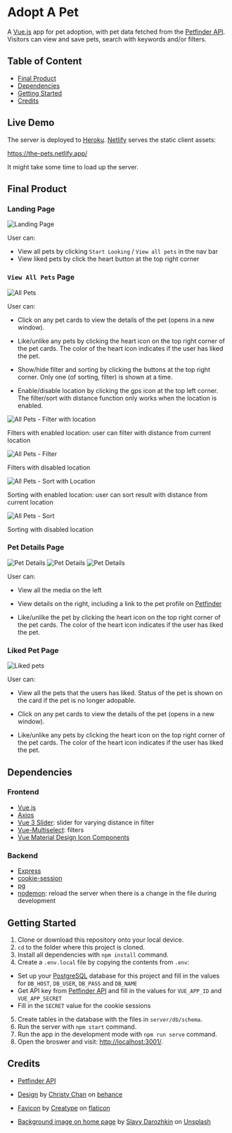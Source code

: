 # Adopt A Pet

A [Vue.js](https://vuejs.org/) app for pet adoption, with pet data fetched from the [Petfinder API](https://www.petfinder.com/). Visitors can view and save pets, search with keywords and/or filters.

## Table of Content

- [Final Product](#final-product)
- [Dependencies](#dependencies)
- [Getting Started](#getting-started)
- [Credits](#credits)

## Live Demo

The server is deployed to [Heroku](https://heroku.com/). [Netlify](https://www.netlify.com/) serves the static client assets:

https://the-pets.netlify.app/

It might take some time to load up the server.

## Final Product

### Landing Page

![Landing Page](./docs/landing-page.png)

User can:

- View all pets by clicking `Start Looking` / `View all pets` in the nav bar
- View liked pets by click the heart button at the top right corner

### `View All Pets` Page

![All Pets](./docs/all-init.png)

User can:

- Click on any pet cards to view the details of the pet (opens in a new window).

- Like/unlike any pets by clicking the heart icon on the top right corner of the pet cards. The color of the heart icon indicates if the user has liked the pet.

- Show/hide filter and sorting by clicking the buttons at the top right corner. Only one (of sorting, filter) is shown at a time.

- Enable/disable location by clicking the gps icon at the top left corner. The filter/sort with distance function only works when the location is enabled.

![All Pets - Filter with location](./docs/all-filter-location.png)

Filters with enabled location: user can filter with distance from current location

![All Pets - Filter](./docs/all-filter.png)

Filters with disabled location

![All Pets - Sort with Location](./docs/all-sort-location.png)

Sorting with enabled location: user can sort result with distance from current location

![All Pets - Sort](./docs/all-sort.png)

Sorting with disabled location

### Pet Details Page

![Pet Details](./docs/details-1.png)
![Pet Details](./docs/details-2.png)
![Pet Details](./docs/details-3.png)

User can:

- View all the media on the left

- View details on the right, including a link to the pet profile on [Petfinder](https://www.petfinder.com/)

- Like/unlike the pet by clicking the heart icon on the top right corner of the pet cards. The color of the heart icon indicates if the user has liked the pet.

### Liked Pet Page

![Liked pets](./docs/liked.png)

User can:

- View all the pets that the users has liked. Status of the pet is shown on the card if the pet is no longer adopable.

- Click on any pet cards to view the details of the pet (opens in a new window).

- Like/unlike any pets by clicking the heart icon on the top right corner of the pet cards. The color of the heart icon indicates if the user has liked the pet.

## Dependencies

### Frontend

- [Vue.js](vuejs.org/)
- [Axios](https://axios-http.com/)
- [Vue 3 Slider](https://github.com/vueform/slider): slider for varying distance in filter
- [Vue-Multiselect](https://vue-multiselect.js.org/): filters
- [Vue Material Design Icon Components](https://github.com/robcresswell/vue-material-design-icons)

### Backend

- [Express](https://expressjs.com/)
- [cookie-session](https://github.com/expressjs/cookie-session)
- [pg](https://www.npmjs.com/package/pg)
- [nodemon](https://nodemon.io/): reload the server when there is a change in the file during development

## Getting Started

1. Clone or download this repository onto your local device.
2. `cd` to the folder where this project is cloned.
3. Install all dependencies with `npm install` command.
4. Create a `.env.local` file by copying the contents from `.env`:

- Set up your [PostgreSQL](https://www.postgresql.org/) database for this project and fill in the values for `DB_HOST`, `DB_USER`, `DB_PASS` and `DB_NAME`
- Get API key from [Petfinder API](https://www.petfinder.com/developers/) and fill in the values for `VUE_APP_ID` and `VUE_APP_SECRET`
- Fill in the `SECRET` value for the cookie sessions

5. Create tables in the database with the files in `server/db/schema`.
6. Run the server with `npm start` command.
7. Run the app in the development mode with `npm run serve` command.
8. Open the broswer and visit: [http://localhost:3001/](http://localhost:3001/).

## Credits

- [Petfinder API](https://www.petfinder.com/developers/)

- [Design](https://www.behance.net/gallery/134895919/Puppos-Dog-Adoption-Matchmaker-Design-Sprint-Case-Study) by [Christy Chan](https://www.behance.net/christykchan) on [behance](behance.net/)

- [Favicon](https://www.flaticon.com/premium-icon/paws_4225935) by [Creatype](https://www.flaticon.com/authors/creatype) on [flaticon](https://www.flaticon.com/)

- [Background image on home page](https://unsplash.com/photos/O_UbPKaz6no) by [Slavy Darozhkin](https://unsplash.com/@hashtaglilac) on [Unsplash](https://unsplash.com)
